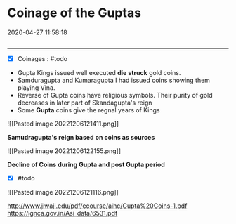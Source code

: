 # Coinage of the Guptas

2020-04-27 11:58:18

```toc
```

---

- [x] Coinages : #todo
- Gupta Kings issued well executed **die struck** gold coins.
- Samduragupta and Kumaragupta I had issued coins showing them playing Vina.
- Reverse of Gupta coins have religious symbols. Their purity of gold decreases in later part of Skandagupta's reign
- Some **Gupta** coins give the regnal years of Kings

![[Pasted image 20221206121411.png]]

**Samudragupta's reign based on coins as sources**

![[Pasted image 20221206122155.png]]

**Decline of Coins during Gupta and post Gupta period**

- [x] #todo

![[Pasted image 20221206121116.png]]

<http://www.jiwaji.edu/pdf/ecourse/aihc/Gupta%20Coins-1.pdf>
<https://ignca.gov.in/Asi_data/6531.pdf>
